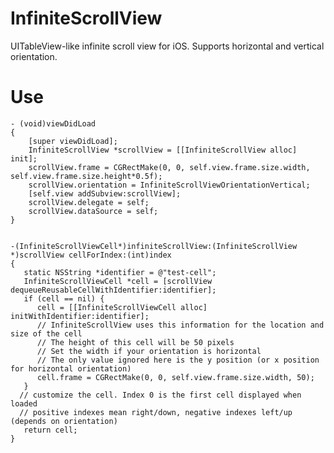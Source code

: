 InfiniteScrollView
==================

UITableView-like infinite scroll view for iOS. Supports horizontal and vertical orientation.

Use
===

    - (void)viewDidLoad
    {
        [super viewDidLoad];
        InfiniteScrollView *scrollView = [[InfiniteScrollView alloc] init];
        scrollView.frame = CGRectMake(0, 0, self.view.frame.size.width, self.view.frame.size.height*0.5f);
        scrollView.orientation = InfiniteScrollViewOrientationVertical;
        [self.view addSubview:scrollView];
        scrollView.delegate = self;
        scrollView.dataSource = self;
    }


    -(InfiniteScrollViewCell*)infiniteScrollView:(InfiniteScrollView *)scrollView cellForIndex:(int)index
    {
       static NSString *identifier = @"test-cell";
       InfiniteScrollViewCell *cell = [scrollView dequeueReusableCellWithIdentifier:identifier];
       if (cell == nil) {
          cell = [[InfiniteScrollViewCell alloc] initWithIdentifier:identifier];
          // InfiniteScrollView uses this information for the location and size of the cell
          // The height of this cell will be 50 pixels
          // Set the width if your orientation is horizontal
          // The only value ignored here is the y position (or x position for horizontal orientation)
          cell.frame = CGRectMake(0, 0, self.view.frame.size.width, 50);
       }
      // customize the cell. Index 0 is the first cell displayed when loaded
      // positive indexes mean right/down, negative indexes left/up (depends on orientation)
       return cell;
    }
